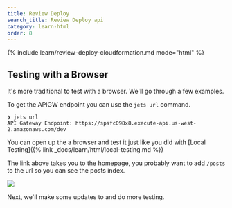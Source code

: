 ```yaml
---
title: Review Deploy
search_title: Review Deploy api
category: learn-html
order: 8
---
```


{% include learn/review-deploy-cloudformation.md mode="html" %}

## Testing with a Browser

It's more traditional to test with a browser. We'll go through a few examples.

To get the APIGW endpoint you can use the `jets url` command.

    ❯ jets url
    API Gateway Endpoint: https://spsfc098x8.execute-api.us-west-2.amazonaws.com/dev

You can open up the a browser and test it just like you did with [Local Testing]({% link _docs/learn/html/local-testing.md %})

The link above takes you to the homepage, you probably want to add `/posts` to the url so you can see the posts index.

![](https://img.boltops.com/tools/jets/learn/html/review-deploy-browser-index.png)

Next, we'll make some updates to and do more testing.
